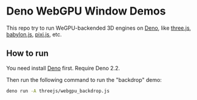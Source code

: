 # Deno WebGPU Window Demos

This repo try to run WeGPU-backended 3D engines on [Deno](https://deno.com), like [three.js](https://threejs.org), [babylon.js](https://www.babylonjs.com), [pixi.js](https://pixijs.com), etc.

## How to run

You need install [Deno](https://deno.com) first. Require Deno 2.2.

Then run the following command to run the "backdrop" demo:

```sh
deno run -A threejs/webgpu_backdrop.js
```
